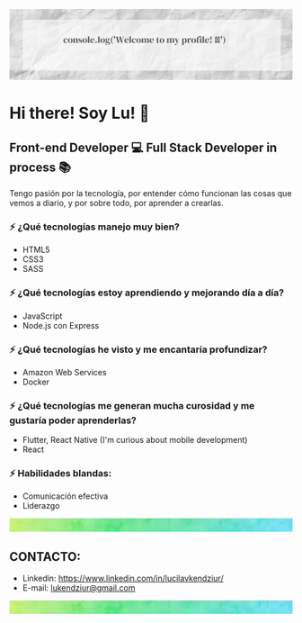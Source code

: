 ![Banner Image](/image/bannerProfile.png)

# Hi there! Soy Lu! :wave:
## Front-end Developer :computer: Full Stack Developer in process :books:

Tengo pasión por la tecnología, por entender cómo funcionan las cosas que vemos a diario, y por sobre todo, por aprender a crearlas.

### :zap: ¿Qué tecnologías manejo muy bien?
* HTML5
* CSS3
* SASS

### :zap: ¿Qué tecnologías estoy aprendiendo y mejorando día a día?
* JavaScript
* Node.js con Express

### :zap: ¿Qué tecnologías he visto y me encantaría profundizar?
* Amazon Web Services
* Docker

### :zap: ¿Qué tecnologías me generan mucha curosidad y me gustaría poder aprenderlas?
* Flutter, React Native (I'm curious about mobile development)
* React

### :zap: Habilidades blandas:
* Comunicación efectiva
* Liderazgo 

![Banner Image](/image/newgradient.png)


## CONTACTO:

* Linkedin: https://www.linkedin.com/in/lucilavkendziur/
* E-mail: lukendziur@gmail.com

![Banner Image](/image/newgradient.png)










